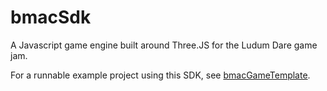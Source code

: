 # bmacSdk
A Javascript game engine built around Three.JS for the Ludum Dare game jam.

For a runnable example project using this SDK, see [bmacGameTemplate](https://github.com/BrianMacIntosh/bmacGameTemplate).
